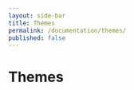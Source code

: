```yaml
---
layout: side-bar
title: Themes
permalink: /documentation/themes/
published: false
---
```


# Themes
